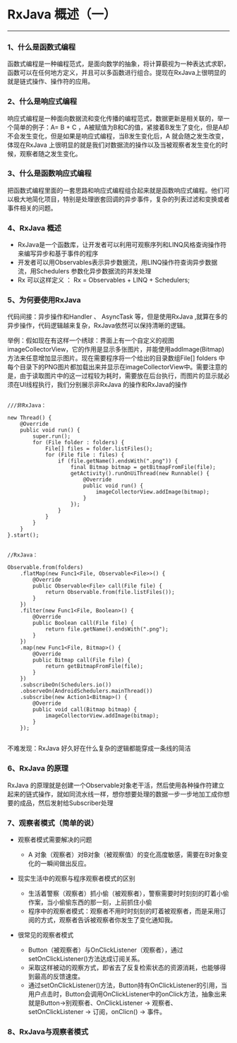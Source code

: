 # RxJava 概述（一）
----------------------------

### 1、什么是函数式编程  
函数式编程是一种编程范式，是面向数学的抽象，将计算藐视为一种表达式求职，函数可以在任何地方定义，并且可以多函数进行组合。提现在RxJava上很明显的就是链式操作、操作符的应用。  

### 2、什么是响应式编程
响应式编程是一种面向数据流和变化传播的编程范式，数据更新是相关联的，举一个简单的例子：A= B + C ，A被赋值为B和C的值，紧接着B发生了变化，但是A却不会发生变化，但是如果是响应式编程，当B发生变化后，A 就会随之发生改变，体现在RxJava 上很明显的就是我们对数据流的操作以及当被观察者发生变化的时候，观察者随之发生变化。

### 3、什么是函数响应式编程  
把函数式编程里面的一套思路和响应式编程组合起来就是函数响应式编程。他们可以极大地简化项目，特别是处理嵌套回调的异步事件，复杂的列表过滤和变换或者事件相关的问题。

### 4、RxJava 概述 
* RxJava是一个函数库，让开发者可以利用可观察序列和LINQ风格查询操作符来编写异步和基于事件的程序  
* 开发者可以用Observables表示异步数据流，用LINQ操作符查询异步数据流，用Schedulers 参数化异步数据流的并发处理  
* Rx 可以这样定义 ： Rx = Observables + LINQ + Schedulers;

### 5、为何要使用RxJava  
代码间接：异步操作和Handler 、 AsyncTask 等，但是使用RxJava ,就算在多的异步操作，代码逻辑越来复杂，RxJava依然可以保持清晰的逻辑。  

举例：假如现在有这样一个绣球：界面上有一个自定义的视图imageCollectorView，它的作用是显示多张图片，并能使用addImage(Bitmap)  方法来任意增加显示图片。现在需要程序将一个给出的目录数组File[] folders 中每个目录下的PNG图片都加载出来并显示在imageCollectorView中。需要注意的是，由于读取图片中的这一过程较为耗时，需要放在后台执行，而图片的显示就必须在UI线程执行，我们分别展示非RxJava 的操作和RxJava的操作

```

///非RxJava：

new Thread() {
    @Override
    public void run() {
        super.run();
        for (File folder : folders) {
            File[] files = folder.listFiles();
            for (File file : files) {
                if (file.getName().endsWith(".png")) {
                    final Bitmap bitmap = getBitmapFromFile(file);
                    getActivity().runOnUiThread(new Runnable() {
                        @Override
                        public void run() {
                            imageCollectorView.addImage(bitmap);
                        }
                    });
                }
            }
        }
    }
}.start(); 

```


```

//RxJava：

Observable.from(folders)
    .flatMap(new Func1<File, Observable<File>>() {
        @Override
        public Observable<File> call(File file) {
            return Observable.from(file.listFiles());
        }
    })
    .filter(new Func1<File, Boolean>() {
        @Override
        public Boolean call(File file) {
            return file.getName().endsWith(".png");
        }
    })
    .map(new Func1<File, Bitmap>() {
        @Override
        public Bitmap call(File file) {
            return getBitmapFromFile(file);
        }
    })
    .subscribeOn(Schedulers.io())
    .observeOn(AndroidSchedulers.mainThread())
    .subscribe(new Action1<Bitmap>() {
        @Override
        public void call(Bitmap bitmap) {
            imageCollectorView.addImage(bitmap);
        }
    });
 

```
不难发现：RxJava 好久好在什么复杂的逻辑都能穿成一条线的简洁  

### 6、RxJava 的原理  
RxJava 的原理就是创建一个Observable对象老干活，然后使用各种操作符建立起来的链式操作，就如同流水线一样，想你想要处理的数据一步一步地加工成你想要的成品，然后发射给Subscriber处理

### 7、观察者模式（简单的说）
* 观察者模式需要解决的问题   
	* A 对象（观察者）对B对象（被观察值）的变化高度敏感，需要在B对象变化的一瞬间做出反应。
	 
* 现实生活中的观察与程序观察者模式的区别  
	* 生活着警察（观察者）抓小偷（被观察者），警察需要时时刻刻的盯着小偷作案，当小偷偷东西的那一刻，上前抓住小偷
	* 程序中的观察者模式：观察者不用时时刻刻的盯着被观察者，而是采用订阅的方式，观察者告诉被观察者你发生了变化通知我。

* 很常见的观察者模式  
	* Button（被观察者）与OnClickListener（观察者），通过setOnClickListener()方法达成订阅关系。
	* 采取这样被动的观察方式，即省去了反复检索状态的资源消耗，也能够得到最高的反馈速度。
	* 通过setOnClickListener()方法，Button持有OnClickListener的引用，当用户点击时，Button会调用OnClickListener中的onClick方法，抽象出来就是Button->别观察者、OnClickListener -> 观察者、setOnClickListener -> 订阅，onClicn() -> 事件。

	
	
### 8、RxJava与观察者模式 

	
